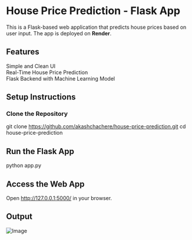 # House Price Prediction - Flask App

This is a Flask-based web application that predicts house prices based on user input. The app is deployed on **Render**.

##  Features
Simple and Clean UI  
Real-Time House Price Prediction  
Flask Backend with Machine Learning Model  

##  Setup Instructions
### Clone the Repository
git clone https://github.com/akashchachere/house-price-prediction.git
cd house-price-prediction
## Run the Flask App
python app.py
## Access the Web App
Open http://127.0.0.1:5000/ in your browser.

## Output
![Image](https://github.com/user-attachments/assets/16b79f68-0ae2-4200-a85a-e48d10a261f0)
